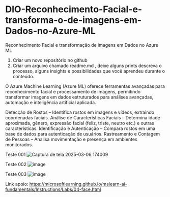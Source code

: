 # DIO-Reconhecimento-Facial-e-transforma-o-de-imagens-em-Dados-no-Azure-ML
Reconhecimento Facial e transformação de imagens em Dados no Azure ML

1. Criar um novo repositório no github 
2. Criar um arquivo chamado readme.md , deixe alguns prints descreva o processo, alguns insights e possibilidades que você aprendeu durante o conteúdo.

O Azure Machine Learning (Azure ML) oferece ferramentas avançadas para reconhecimento facial e processamento de imagens, permitindo transformar imagens em dados estruturados para análises avançadas, automação e inteligência artificial aplicada.

Detecção de Rostos – Identifica rostos em imagens e vídeos, extraindo coordenadas faciais.
Análise de Características Faciais – Determina idade aproximada, gênero, expressão facial (feliz, triste, neutro etc.) e outras características.
Identificação e Autenticação – Compara rostos em uma base de dados para autenticação de usuários.
Rastreamento e Contagem de Pessoas – Analisa movimentação e presença em ambientes monitorados.

Teste 001 
![Captura de tela 2025-03-06 174009](https://github.com/user-attachments/assets/437761be-aa92-40a7-8bb6-205865a95476)

Teste 002 
![image](https://github.com/user-attachments/assets/4cedfe60-964f-4e15-a64a-c4d6a22239c6)

Teste 003
![image](https://github.com/user-attachments/assets/573af8b5-0595-4b3b-8ee8-73cd7a78efe2)


Link apoio:
https://microsoftlearning.github.io/mslearn-ai-fundamentals/Instructions/Labs/04-face.html



